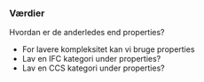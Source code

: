 ### Værdier

Hvordan er de anderledes end properties?

- For lavere kompleksitet kan vi bruge properties
- Lav en IFC kategori under properties?
- Lav en CCS kategori under properties?
